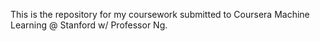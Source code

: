 This is the repository for my coursework submitted to Coursera Machine Learning @ Stanford w/ Professor Ng.
